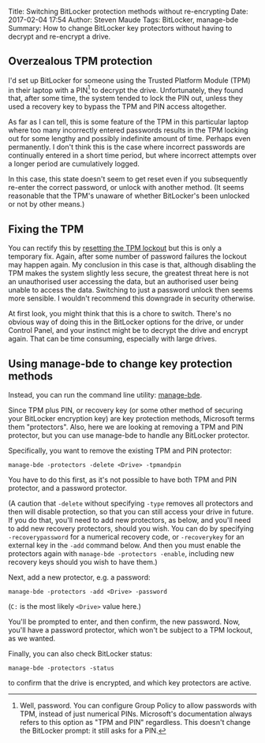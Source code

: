 Title: Switching BitLocker protection methods without re-encrypting
Date: 2017-02-04 17:54
Author: Steven Maude
Tags: BitLocker, manage-bde
Summary: How to change BitLocker key protectors without having to
         decrypt and re-encrypt a drive.

## Overzealous TPM protection

I'd set up BitLocker for someone using the Trusted Platform Module (TPM)
in their laptop with a PIN[^1] to decrypt the drive. Unfortunately, they
found that, after some time, the system tended to lock the PIN out,
unless they used a recovery key to bypass the TPM and PIN access
altogether.

As far as I can tell, this is some feature of the TPM in this particular
laptop where too many incorrectly entered passwords results in the TPM
locking out for some lengthy and possibly indefinite amount of time.
Perhaps even permanently. I don't think this is the case where incorrect
passwords are continually entered in a short time period, but where
incorrect attempts over a longer period are cumulatively logged.

In this case, this state doesn't seem to get reset even if you
subsequently re-enter the correct password, or unlock with another
method. (It seems reasonable that the TPM's unaware of whether
BitLocker's been unlocked or not by other means.)

## Fixing the TPM

You can rectify this by [resetting the TPM
lockout](https://technet.microsoft.com/en-us/library/dd851452(v=ws.11).aspx)
but this is only a temporary fix. Again, after some number of password
failures the lockout may happen again. My conclusion in this case is
that, although disabling the TPM makes the system slightly less secure,
the greatest threat here is not an unauthorised user accessing the data,
but an authorised user being unable to access the data. Switching to
just a password unlock then seems more sensible. I wouldn't recommend
this downgrade in security otherwise.

At first look, you might think that this is a chore to switch. There's
no obvious way of doing this in the BitLocker options for the drive, or
under Control Panel, and your instinct might be to decrypt the drive and
encrypt again. That can be time consuming, especially with large drives.

## Using manage-bde to change key protection methods

Instead, you can run the command line utility:
[manage-bde](https://technet.microsoft.com/en-us/library/ff829848(v=ws.10).aspx).

Since TPM plus PIN, or recovery key (or some other method of securing
your BitLocker encryption key) are key protection methods, Microsoft
terms them "protectors". Also, here we are looking at removing a TPM and
PIN protector, but you can use manage-bde to handle any BitLocker
protector.

Specifically, you want to remove the existing TPM and PIN protector:

```dos
manage-bde -protectors -delete <Drive> -tpmandpin
```

You have to do this first, as it's not possible to have both TPM and PIN
protector, and a password protector.

(A caution that `-delete` without specifying `-type` removes all
protectors and then will disable protection, so that you can still
access your drive in future. If you do that, you'll need to add new
protectors, as below, and you'll need to add new recovery protectors,
should you wish. You can do by specifying `-recoverypassword` for a
numerical recovery code, or `-recoverykey` for an external key in the
`-add` command below. And then you must enable the protectors again with
`manage-bde -protectors -enable`, including new recovery keys should you
wish to have them.)

Next, add a new protector, e.g. a password:

```dos
manage-bde -protectors -add <Drive> -password
```

(`C:` is the most likely `<Drive>` value here.)

You'll be prompted to enter, and then confirm, the new password. Now,
you'll have a password protector, which won't be subject to a TPM
lockout, as we wanted.
 
Finally, you can also check BitLocker status:

```dos
manage-bde -protectors -status
```

to confirm that the drive is encrypted, and which key protectors are
active.

[^1]: Well, password. You can configure Group Policy to allow passwords
with TPM, instead of just numerical PINs. Microsoft's documentation
always refers to this option as "TPM and PIN" regardless. This doesn't
change the BitLocker prompt: it still asks for a PIN.
